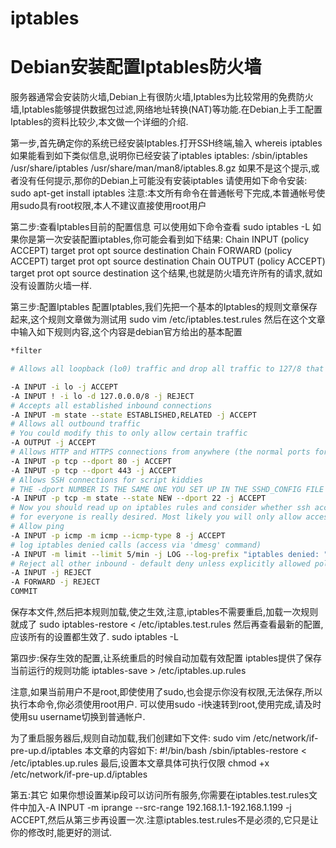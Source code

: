 # iptables

Debian安装配置Iptables防火墙
===========
服务器通常会安装防火墙,Debian上有很防火墙,Iptables为比较常用的免费防火墙,Iptables能够提供数据包过滤,网络地址转换(NAT)等功能.在Debian上手工配置Iptables的资料比较少,本文做一个详细的介绍.

第一步,首先确定你的系统已经安装Iptables.打开SSH终端,输入
whereis iptables
如果能看到如下类似信息,说明你已经安装了iptables
iptables: /sbin/iptables /usr/share/iptables /usr/share/man/man8/iptables.8.gz
如果不是这个提示,或者没有任何提示,那你的Debian上可能没有安装iptables
请使用如下命令安装:
sudo apt-get install iptables
注意:本文所有命令在普通帐号下完成,本普通帐号使用sudo具有root权限,本人不建议直接使用root用户

第二步:查看Iptables目前的配置信息
可以使用如下命令查看
sudo iptables -L
如果你是第一次安装配置iptables,你可能会看到如下结果:
Chain INPUT (policy ACCEPT)
target prot opt source destination
Chain FORWARD (policy ACCEPT)
target prot opt source destination
Chain OUTPUT (policy ACCEPT)
target prot opt source destination
这个结果,也就是防火墙充许所有的请求,就如没有设置防火墙一样.

第三步:配置Iptables
配置Iptables,我们先把一个基本的Iptables的规则文章保存起来,这个规则文章做为测试用
sudo vim /etc/iptables.test.rules
然后在这个文章中输入如下规则内容,这个内容是debian官方给出的基本配置
```Bash
*filter

# Allows all loopback (lo0) traffic and drop all traffic to 127/8 that doesn't use lo0

-A INPUT -i lo -j ACCEPT
-A INPUT ! -i lo -d 127.0.0.0/8 -j REJECT
# Accepts all established inbound connections
-A INPUT -m state --state ESTABLISHED,RELATED -j ACCEPT
# Allows all outbound traffic
# You could modify this to only allow certain traffic
-A OUTPUT -j ACCEPT
# Allows HTTP and HTTPS connections from anywhere (the normal ports for websites)
-A INPUT -p tcp --dport 80 -j ACCEPT
-A INPUT -p tcp --dport 443 -j ACCEPT
# Allows SSH connections for script kiddies
# THE -dport NUMBER IS THE SAME ONE YOU SET UP IN THE SSHD_CONFIG FILE
-A INPUT -p tcp -m state --state NEW --dport 22 -j ACCEPT
# Now you should read up on iptables rules and consider whether ssh access
# for everyone is really desired. Most likely you will only allow access from certain IPs.
# Allow ping
-A INPUT -p icmp -m icmp --icmp-type 8 -j ACCEPT
# log iptables denied calls (access via 'dmesg' command)
-A INPUT -m limit --limit 5/min -j LOG --log-prefix "iptables denied: " --log-level 7
# Reject all other inbound - default deny unless explicitly allowed policy:
-A INPUT -j REJECT
-A FORWARD -j REJECT
COMMIT
```

保存本文件,然后把本规则加载,使之生效,注意,iptables不需要重启,加载一次规则就成了
sudo iptables-restore < /etc/iptables.test.rules
然后再查看最新的配置,应该所有的设置都生效了.
sudo iptables -L

第四步:保存生效的配置,让系统重启的时候自动加载有效配置
iptables提供了保存当前运行的规则功能
iptables-save > /etc/iptables.up.rules

注意,如果当前用户不是root,即使使用了sudo,也会提示你没有权限,无法保存,所以执行本命令,你必须使用root用户.
可以使用sudo -i快速转到root,使用完成,请及时使用su username切换到普通帐户.

为了重启服务器后,规则自动加载,我们创建如下文件:
sudo vim /etc/network/if-pre-up.d/iptables
本文章的内容如下:
#!/bin/bash
/sbin/iptables-restore < /etc/iptables.up.rules
最后,设置本文章具体可执行仅限
chmod +x /etc/network/if-pre-up.d/iptables

第五:其它
如果你想设置某ip段可以访问所有服务,你需要在iptables.test.rules文件中加入-A INPUT -m iprange --src-range 192.168.1.1-192.168.1.199 -j ACCEPT,然后从第三步再设置一次.注意iptables.test.rules不是必须的,它只是让你的修改时,能更好的测试.

[_url]::http://www.voland.com.cn/category/technique/config/page/2 "夜世界"
